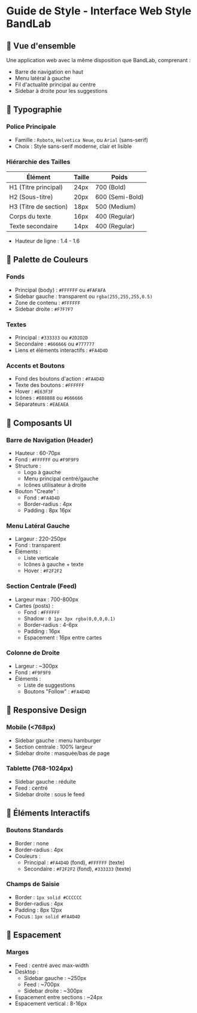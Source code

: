 # Guide de Style - Interface Web Style BandLab

## 🎨 Vue d'ensemble
Une application web avec la même disposition que BandLab, comprenant :
- Barre de navigation en haut
- Menu latéral à gauche
- Fil d'actualité principal au centre
- Sidebar à droite pour les suggestions

## 📝 Typographie

### Police Principale
- Famille : `Roboto`, `Helvetica Neue`, ou `Arial` (sans-serif)
- Choix : Style sans-serif moderne, clair et lisible

### Hiérarchie des Tailles
| Élément | Taille | Poids |
|---------|---------|--------|
| H1 (Titre principal) | 24px | 700 (Bold) |
| H2 (Sous-titre) | 20px | 600 (Semi-Bold) |
| H3 (Titre de section) | 18px | 500 (Medium) |
| Corps du texte | 16px | 400 (Regular) |
| Texte secondaire | 14px | 400 (Regular) |

- Hauteur de ligne : 1.4 - 1.6

## 🎨 Palette de Couleurs

### Fonds
- Principal (body) : `#FFFFFF` ou `#FAFAFA`
- Sidebar gauche : transparent ou `rgba(255,255,255,0.5)`
- Zone de contenu : `#FFFFFF`
- Sidebar droite : `#F7F7F7`

### Textes
- Principal : `#333333` ou `#2D2D2D`
- Secondaire : `#666666` ou `#777777`
- Liens et éléments interactifs : `#FA4D4D`

### Accents et Boutons
- Fond des boutons d'action : `#FA4D4D`
- Texte des boutons : `#FFFFFF`
- Hover : `#E63F3F`
- Icônes : `#888888` ou `#666666`
- Séparateurs : `#EAEAEA`

## 📱 Composants UI

### Barre de Navigation (Header)
- Hauteur : 60-70px
- Fond : `#FFFFFF` ou `#F9F9F9`
- Structure :
  - Logo à gauche
  - Menu principal centré/gauche
  - Icônes utilisateur à droite
- Bouton "Create" :
  - Fond : `#FA4D4D`
  - Border-radius : 4px
  - Padding : 8px 16px

### Menu Latéral Gauche
- Largeur : 220-250px
- Fond : transparent
- Éléments :
  - Liste verticale
  - Icônes à gauche + texte
  - Hover : `#F2F2F2`

### Section Centrale (Feed)
- Largeur max : 700-800px
- Cartes (posts) :
  - Fond : `#FFFFFF`
  - Shadow : `0 1px 3px rgba(0,0,0,0.1)`
  - Border-radius : 4-6px
  - Padding : 16px
  - Espacement : 16px entre cartes

### Colonne de Droite
- Largeur : ~300px
- Fond : `#F9F9F9`
- Éléments :
  - Liste de suggestions
  - Boutons "Follow" : `#FA4D4D`

## 📱 Responsive Design

### Mobile (<768px)
- Sidebar gauche : menu hamburger
- Section centrale : 100% largeur
- Sidebar droite : masquée/bas de page

### Tablette (768-1024px)
- Sidebar gauche : réduite
- Feed : centré
- Sidebar droite : sous le feed

## 🔧 Éléments Interactifs

### Boutons Standards
- Border : none
- Border-radius : 4px
- Couleurs :
  - Principal : `#FA4D4D` (fond), `#FFFFFF` (texte)
  - Secondaire : `#F2F2F2` (fond), `#333333` (texte)

### Champs de Saisie
- Border : `1px solid #CCCCCC`
- Border-radius : 4px
- Padding : 8px 12px
- Focus : `1px solid #FA4D4D`

## 📏 Espacement

### Marges
- Feed : centré avec max-width
- Desktop :
  - Sidebar gauche : ~250px
  - Feed : ~700px
  - Sidebar droite : ~300px
- Espacement entre sections : ~24px
- Espacement vertical : 8-16px
